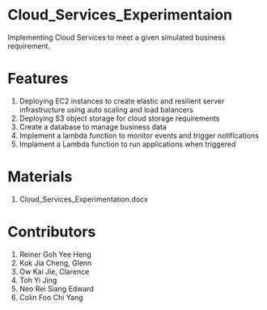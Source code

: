 # Cloud_Services_Experimentaion
Implementing Cloud Services to meet a given simulated business requirement.

# Features
1) Deploying EC2 instances to create elastic and resilient server infrastructure using auto scaling and load balancers
2) Deploying S3 object storage for cloud storage requirements
3) Create a database to manage business data
4) Implement a lambda function to monitor events and trigger notifications
5) Implament a Lambda function to run applications when triggered

# Materials
1) Cloud_Services_Experimentation.docx

# Contributors
1) Reiner Goh Yee Heng 	
2) Kok Jia Cheng, Glenn	
3) Ow Kai Jie, Clarence	
4) Toh Yi Jing	
5) Neo Rei Siang Edward	
6) Colin Foo Chi Yang	

